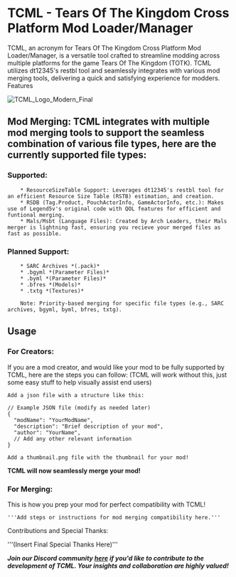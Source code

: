 # TCML - Tears Of The Kingdom Cross Platform Mod Loader/Manager

TCML, an acronym for Tears Of The Kingdom Cross Platform Mod Loader/Manager, is a versatile tool crafted to streamline modding across multiple platforms for the game Tears Of The Kingdom (TOTK). TCML utilizes dt12345's restbl tool and seamlessly integrates with various mod merging tools, delivering a quick and satisfying experience for modders.
Features

![TCML_Logo_Modern_Final](https://github.com/The5thTear/TCML/assets/144561947/52758c78-0ab5-45ff-89ab-ccdab7b72567)

## Mod Merging: TCML integrates with multiple mod merging tools to support the seamless combination of various file types, here are the currently supported file types:


   ### Supported:
   
        * ResourceSizeTable Support: Leverages dt12345's restbl tool for an efficient Resource Size Table (RSTB) estimation, and creation.
        * RSDB (Tag.Product, PouchActorInfo, GameActorInfo, etc.): Makes use of Legend5v's original code with QOL features for efficient and funtional merging.
        * Mals/Msbt (Language Files): Created by Arch Leaders, their Mals merger is lightning fast, ensuring you recieve your merged files as fast as possible.
        
   ### Planned Support:
        
        * SARC Archives *(.pack)*
        * .bgyml *(Parameter Files)*
        * .byml *(Parameter Files)*
        * .bfres *(Models)*
        * .txtg *(Textures)*

        Note: Priority-based merging for specific file types (e.g., SARC archives, bgyml, byml, bfres, txtg).

## Usage

### For Creators:

  If you are a mod creator, and would like your mod to be fully supported by TCML, here are the steps you can follow: (TCML will work without this, just some easy stuff to help visually assist end users)

    Add a json file with a structure like this:

    // Example JSON file (modify as needed later)
    {
      "modName": "YourModName",
      "description": "Brief description of your mod",
      "author": "YourName",
      // Add any other relevant information
    }

    Add a thumbnail.png file with the thumbnail for your mod!

  **TCML will now seamlessly merge your mod!**

### For Merging:

This is how you prep your mod for perfect compatibility with TCML!

    '''Add steps or instructions for mod merging compatibility here.'''

Contributions and Special Thanks:

'''(Insert Final Special Thanks Here)'''

***Join our Discord community [here](https://discord.com/invite/w7qGa5RyMc) if you'd like to contribute to the development of TCML. Your insights and collaboration are highly valued!***
